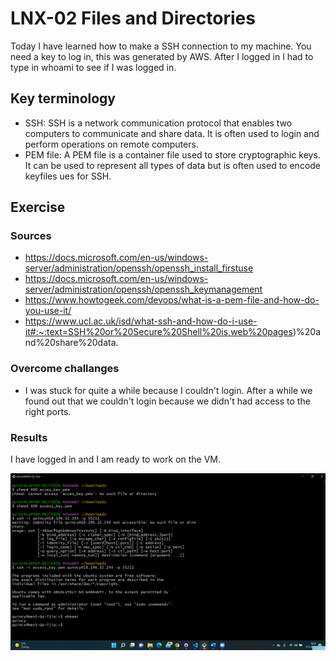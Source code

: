 # LNX-02 Files and Directories
Today I have learned how to make a SSH connection to my machine. You need a key to log in, this was generated by AWS. After I logged in I had to type in whoami to see if I was logged in.

## Key terminology
- SSH: SSH is a network communication protocol that enables two computers to communicate and share data. It is often used to login and perform operations on remote computers. 
- PEM file: A PEM file is a container file used to store cryptographic keys. It can be used to represent all types of data but is often used to encode keyfiles ues for SSH.

## Exercise
### Sources
- https://docs.microsoft.com/en-us/windows-server/administration/openssh/openssh_install_firstuse
- https://docs.microsoft.com/en-us/windows-server/administration/openssh/openssh_keymanagement
- https://www.howtogeek.com/devops/what-is-a-pem-file-and-how-do-you-use-it/
- https://www.ucl.ac.uk/isd/what-ssh-and-how-do-i-use-it#:~:text=SSH%20or%20Secure%20Shell%20is,web%20pages)%20and%20share%20data.

### Overcome challanges
- I was stuck for quite a while because I couldn't login. After a while we found out that we couldn't login because we didn't had access to the right ports. 

### Results
I have logged in and I am ready to work on the VM.

![access](../00_includes/Week1accessLinux.png)
